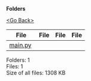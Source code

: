 **Folders**

[&lt;Go Back&gt;](../right.html)

<table><thead><tr class="header"><th><strong>File</strong></th><th><strong>File</strong></th><th><strong>File</strong></th><th><strong>File</strong></th></tr></thead><tbody><tr class="odd"><td><a href="main.py">main.py</a> </td><td></td><td></td><td></td></tr></tbody></table>

Folders: 1  
Files: 1  
Size of all files: 1308 KB
